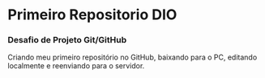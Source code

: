 # Primeiro Repositorio DIO
### Desafio de Projeto Git/GitHub
Criando meu primeiro repositório no GitHub, baixando para o PC, editando localmente e reenviando para o servidor.
